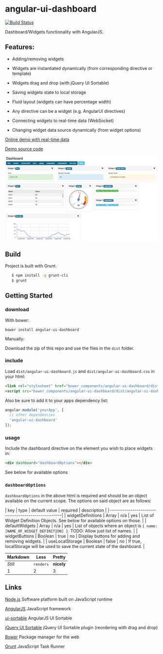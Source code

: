 angular-ui-dashboard
====================

[![Build Status](https://travis-ci.org/nickholub/angular-ui-dashboard.svg?branch=master)](https://travis-ci.org/nickholub/angular-ui-dashboard)

Dashboard/Widgets functionality with AngularJS. 

 Features:
 ---------

 - Adding/removing widgets

 - Widgets are instantiated dynamically (from corresponding directive or template)

 - Widgets drag and drop (with jQuery UI Sortable)

 - Saving widgets state to local storage

 - Fluid layout (widgets can have percentage width)

 - Any directive can be a widget (e.g. AngularUI directives)

 - Connecting widgets to real-time data (WebSocket)

 - Changing widget data source dynamically (from widget options)

[Online demo with real-time data](http://nickholub.github.io/angular-dashboard-app)

[Demo source code](https://github.com/nickholub/angular-dashboard-app)

![AngularJS Dashboard](docs/AngularJSDashboard.png "AngularJS Dashboard")

Build
-----

 Project is built with Grunt.

 ``` bash
    $ npm install -g grunt-cli
    $ grunt
 ```

Getting Started
-----------------

### download

With bower:

```
bower install angular-ui-dashboard
```
Manually:

Download the zip of this repo and use the files in the `dist` folder.

### include

Load `dist/angular-ui-dashboard.js` and `dist/angular-ui-dashboard.css` in your html:

```HTML
<link rel="stylesheet" href="bower_components/angular-ui-dashboard/dist/angular-ui-dashboard.css">
<script src="bower_components/angular-ui-dashboard/dist/angular-ui-dashboard.js"></script>
```

Also be sure to add it to your apps dependency list:

```JavaScript
angular.module('yourApp', [
  // other dependencies
  'angular-ui-dashboard'
]);
```

### usage

Include the dashboard directive on the element you wish to place widgets in:

```HTML
<div dashboard="dashboardOptions"></div>
```
See below for available options

### `dashboardOptions`

`dashboardOptions` in the above html is required and should be an object available on the current scope. The options on said object are as follows:


| key | type | default value | required | description |
|-----------------------------------------------------|
| widgetDefinitions | Array | n/a | yes | List of Widget Definition Objects. See below for available options on those. |
| defaultWidgets    | Array | n/a | yes | List of objects where an object is `{ name: [NAME_OF_WIDGET_DEFINITION] }`. TODO: Allow just list of names. |
| widgetButtons     | Boolean | true | no | Display buttons for adding and removing widgets. |
| useLocalStorage   | Boolean | false | no | If true, localStorage will be used to save the current state of the dashboard. |



Markdown | Less | Pretty
--- | --- | ---
*Still* | `renders` | **nicely**
1 | 2 | 3





Links
-----

[Node.js](http://nodejs.org/) Software platform built on JavaScript runtime

[AngularJS](http://angularjs.org/) JavaScript framework

[ui-sortable](https://github.com/angular-ui/ui-sortable) AngularJS UI Sortable

[jQuery UI Sortable](http://jqueryui.com/sortable/) jQuery UI Sortable plugin (reordering with drag and drop)

[Bower](http://bower.io/) Package manager for the web

[Grunt](http://gruntjs.com/) JavaScript Task Runner